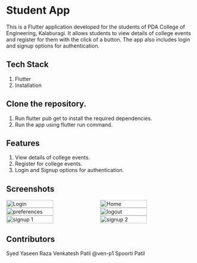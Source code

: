 # Student App
This is a Flutter application developed for the students of PDA College of Engineering, Kalaburagi. It allows students to view details of college events and register for them with the click of a button. The app also includes login and signup options for authentication.

## Tech Stack
1. Flutter
2. Installation
## Clone the repository.
1. Run flutter pub get to install the required dependencies.
2. Run the app using flutter run command.
## Features
1. View details of college events.
2. Register for college events.
3. Login and Signup options for authentication.

## Screenshots
<div style="display:flex;">
  <img src="![login](https://user-images.githubusercontent.com/53128093/228921835-1beec8aa-3fe0-4871-a135-efcc75d29ab8.PNG)" alt="Login" width="50%">
  <img src="![home](https://user-images.githubusercontent.com/53128093/228921890-3c24a23d-f384-489b-a2a0-a7c9a651c17f.PNG)" alt="Home" width="50%">
</div>

<div style="display:flex;">
  <img src="![preferences](https://user-images.githubusercontent.com/53128093/228921948-ff59a1a2-d6a9-4aa2-ac41-210b33deab55.PNG)" alt="preferences" width="50%">
  <img src="![logout](https://user-images.githubusercontent.com/53128093/228921984-8c04c10c-0611-41ca-99fe-0ae7cd7793b0.PNG)" alt="logout" width="50%">
</div>

<div style="display:flex;">
  <img src="![signup 1](https://user-images.githubusercontent.com/53128093/228921996-e0908941-2440-4a9e-b9e3-878812339cb5.PNG)" alt="signup 1" width="50%">
  <img src="![signup 2](https://user-images.githubusercontent.com/53128093/228922012-59080c89-7ccc-4bae-a4b6-a237bc6ccab2.PNG)" alt="signup 2" width="50%">
</div>








## Contributors
Syed Yaseen Raza
Venkatesh Patil @ven-p1
Spoorti Patil

